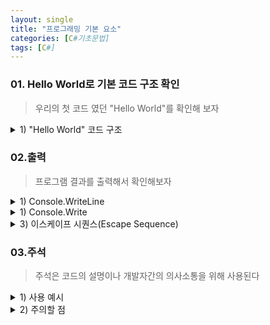 ```yaml
---
layout: single
title: "프로그래밍 기본 요소"
categories: [C#기초문법]
tags: [C#]
---
```


### 01. Hello World로 기본 코드 구조 확인

> 우리의 첫 코드 였던 "Hello World"를 확인해 보자

<details>
<summary>1) "Hello World" 코드 구조</summary>
<div markdown="1">

```c#
// Hello World.cs
using System;

namespace HelloWorld
{
  class program
  {
    static void Main(string[] args)
    {
      Console.WriteLine("Hello World!");
    }
  }
}
```

- `using System;`은 C#에서 기본적으로 제공하는 네임스페이스(System 네임스페이스)를 사용하기 위한 코드이다. Console 클래스를 사용하기 위해 필요하다.
- `namespace`는 코드를 구성하는 데 사용되며 클래스 및 기타 네임스페이스의 컨테이너이다.
- `class Program`은 C#클래스를 정의하는 키워드이다. Program은 클래스 이름이다.
- `static void Main()`은 C#의 진입점(entry potin)이다. Main메서드는 프로그램이 시작할 때 자동으로 호출 되는 메서드이다. Main 메서드는 프로그램 실행에 필수적.
- `Console.WriteLine("Hello World");`은 콘솔에 출력할 내용을 지정하는 코드이다. WriteLine메서드는 새 줄을 시작하고 출력할 문자열르 인자로 받는다.
- `{}`는 코드 블록의 시작과 끝을 나타내는 중괄호이다.
- 모든 C#문은 세미콜론으로 끝나야한다 `;`.

</div>
</details>

### 02.출력

> 프로그램 결과를 출력해서 확인해보자

<details>
<summary>1) Console.WriteLine</summary>
<div markdown="1">

C#에서 콘솔 출력을 할때는 `Console.WriteLine` 메소드를 사용한다. `WriteLine` 메소드는 인수로 전달된 값을 출력하고 줄 바꿈(new line)문자열을 추가한다. 즉, 출력한 후에는 다음줄로 커서가 이동된다.

`Console.WriteLine(value);` 메소드는 다음과 같은 형식으로 사용할 수 있다.

```
Console.WriteLine(value);
```

`value`는 출력할 값이다. `value`는 문자열, 숫자, 변수, 연산식 등 어떤 값이든 사용 할 수 있다.

<div style="margin-left: 20px;">
<details>
<summary>[코드스니펫] 출력 기초</summary>
<div markdown="1">

```c#
Console.WriteLine("Hello World!"); // 출력: Hello World!

Console.WriteLine(10); // 출력: 10
Console.WriteLine(3.141592); // 출력: 3.141592
Console.WriteLine(3 + 3); // 출력 6

[출력]
Hello World!
10
3.141592
6
```

</div>
</details>
</div>
</div>
</details>

<details>
<summary>1) Console.Write</summary>
<div markdown="1">

`Console.Write` 메소드는 `Console.WriteLine` 메소드와 유사하지만, 줄 바꿈 문자열을 추가하지 않는다. 즉, 출력한 후에는 다음 출력이 이어서 출력된다.

<div style="margin-left: 20px;">
<details>
<summary>[코드스니펫] 한줄 출력 기초</summary>
<div markdown="1">

```c#
Console.Write("Hello! ");
Console.Write("We are Learning ");
Console.WriteLine("C#");

[출력]
Hello! We are Learning C#
```

</div>
</details>
</div>
</div>
</details>

<details>
<summary>3) 이스케이프 시퀀스(Escape Sequence)</summary>
<div markdown="1">

문자열 내에 특수한 문자를 포함시키기 위해 사용되는 특별한 문자 조합이다.

| 이스케이프 시퀀스 | 설명                   |
| ----------------- | ---------------------- |
| `\'`              | 작은따음표(')          |
| `\"`              | 큰따음표(")            |
| `\\`              | 역슬래시(\)            |
| `\n`              | 줄바꿈                 |
| `\r`              | 현재 줄 맨 앞으로 이동 |
| `\t`              | Tab                    |
| `\b`              | 백스페이스             |

**사용 예시**

```c#
Console.WriteLine("Hello\nWorld");
// 출력결과
// Hello
// World

Console.WriteLine("Name\tAge");
Console.WriteLine("Kero\t30");
Console.WriteLine("Young\t25");
// 출력결과
// Name    Age
// Kero    30
// Young   25

Console.WriteLine("We learn \"C# Programming\"");
// 출력결과
// The book is called "C# Programming"

Console.WriteLine("He said, \'Hello\' to me.");
// 출력결과
// He said, 'Hello' to me.

Console.WriteLine("C:\\MyDocuments\\Project\\");
// 출력결과
// C:\MyDocuments\Project\
```

</div>
</details>

### 03.주석

> 주석은 코드의 설명이나 개발자간의 의사소통을 위해 사용된다

<details>
<summary>1) 사용 예시</summary>
<div markdown="1">
**예시**

```c#
// 변수 a를 선언합니다.
int a;

/*
여러 줄 주석을 사용하여
다음과 같이 코드를 설명할 수 있습니다.
*/

// 변수 a에 10을 할당합니다.
a = 10;
```

</div>
</details>

<details>
<summary>2) 주의할 점</summary>
<div markdown="1">

1. **주석은 코드를 대체하지 않는다.**  
   주석은 코드랠 대신하는것이 아니라, 코드를 설명하거나 보충하는 역활이다.

2. **주석의 내용은 정확하고 명확해야 한다.**  
   주석이 혼란스럽거나 모호하면 오히려 코드를 이해하기 어려워질 수 있다.

3. **주석은 업데이트가 되어야 한다.**  
   코드가 변경되면 주석또한 없데이트 해줘야 한다.

4. **주석은 필요한 경우에만 사용한다.**  
   불필요한 주석은 오히려 코드를 복잡하게 만든다. 코드를 명확하고 의도가 분명하게 작성하는걸 중요시하고 부분별하게 사용하지 말아야한다.

</div>
</details>
